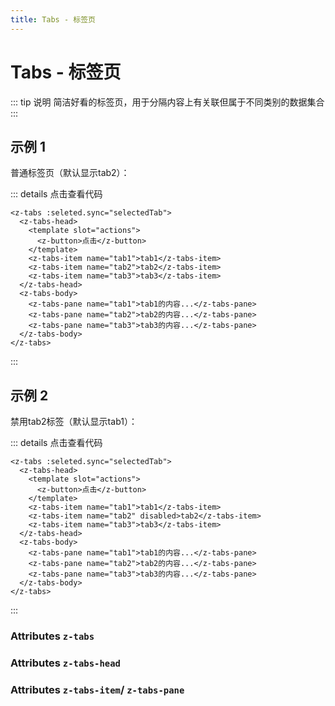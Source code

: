 ```yaml
---
title: Tabs - 标签页
---
```

# Tabs - 标签页

::: tip 说明
简洁好看的标签页，用于分隔内容上有关联但属于不同类别的数据集合
:::

## 示例 1

普通标签页（默认显示tab2）：

<ClientOnly>
  <tabs-demo1></tabs-demo1>
</ClientOnly>

::: details 点击查看代码
```vue
<z-tabs :seleted.sync="selectedTab">
  <z-tabs-head>
    <template slot="actions">
      <z-button>点击</z-button>
    </template>
    <z-tabs-item name="tab1">tab1</z-tabs-item>
    <z-tabs-item name="tab2">tab2</z-tabs-item>
    <z-tabs-item name="tab3">tab3</z-tabs-item>
  </z-tabs-head>
  <z-tabs-body>
    <z-tabs-pane name="tab1">tab1的内容...</z-tabs-pane>
    <z-tabs-pane name="tab2">tab2的内容...</z-tabs-pane>
    <z-tabs-pane name="tab3">tab3的内容...</z-tabs-pane>
  </z-tabs-body>
</z-tabs>
```
:::

## 示例 2

禁用tab2标签（默认显示tab1）：

<ClientOnly>
  <tabs-demo2></tabs-demo2>
</ClientOnly>

::: details 点击查看代码
```vue
<z-tabs :seleted.sync="selectedTab">
  <z-tabs-head>
    <template slot="actions">
      <z-button>点击</z-button>
    </template>
    <z-tabs-item name="tab1">tab1</z-tabs-item>
    <z-tabs-item name="tab2" disabled>tab2</z-tabs-item>
    <z-tabs-item name="tab3">tab3</z-tabs-item>
  </z-tabs-head>
  <z-tabs-body>
    <z-tabs-pane name="tab1">tab1的内容...</z-tabs-pane>
    <z-tabs-pane name="tab2">tab2的内容...</z-tabs-pane>
    <z-tabs-pane name="tab3">tab3的内容...</z-tabs-pane>
  </z-tabs-body>
</z-tabs>
```
:::

### Attributes `z-tabs`

<ClientOnly>
  <tabs-parameter></tabs-parameter>
</ClientOnly>

### Attributes `z-tabs-head`

<ClientOnly>
  <tabs-head-parameter></tabs-head-parameter>
</ClientOnly>

### Attributes `z-tabs-item`/ `z-tabs-pane`

<ClientOnly>
  <tabs-item-parameter></tabs-item-parameter>
</ClientOnly>
